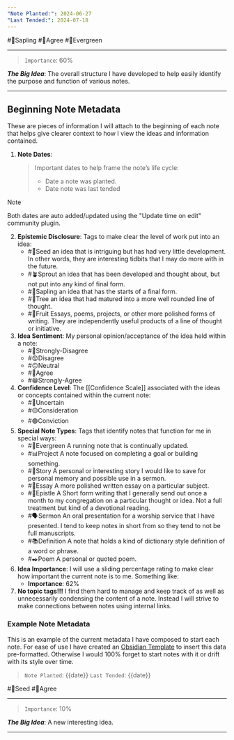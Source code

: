 ```yaml
---
"Note Planted:": 2024-06-27
"Last Tended:": 2024-07-18
---
```

#🌿Sapling #🙂Agree #🌲Evergreen 
****
> `Importance`: 60%
 
***The Big Idea***: The overall structure I have developed to help easily identify the purpose and function of various notes.

****
## Beginning Note Metadata 
These are pieces of information I will attach to the beginning of each note that helps give clearer context to how I view the ideas and information contained. 

1. **Note Dates**:
	>Important dates to help frame the note’s life cycle:
	>- Date a note was planted. 
	>- Date note was last tended 

>[!Note] 
>Both dates are auto added/updated using the "Update time on edit" community plugin.
2. **Epistemic Disclosure**:
	Tags to make clear the level of work put into an idea:
	- #🌱Seed an idea that is intriguing but has had very little development. In other words, they are interesting tidbits that I may do more with in the future. 
	- #🪴Sprout an idea that has been developed and thought about, but not put into any kind of final form.
	- #🌿Sapling an idea that has the starts of a final form.
	- #🌳Tree an idea that had matured into a more well rounded line of thought.
	- #🍋Fruit Essays, poems, projects, or other more polished forms of writing. They are independently useful products of a line of thought or initiative. 
3. **Idea Sentiment**: 
	My personal opinion/acceptance of the idea held within a note:
	- #🤢Strongly-Disagree
	- #😟Disagree 
	- #😐Neutral 
	- #🙂Agree
	- #😁Strongly-Agree
4. **Confidence Level**:
	The [[Confidence Scale]] associated with the ideas or concepts contained within the current note:
	- #🔴Uncertain 
	- #🟡Consideration 
	- #🟢Conviction 
5. **Special Note Types**:
	Tags that identify notes that function for me in special ways:
	- #🌲Evergreen A running note that is continually updated. 
	- #📊Project A note focused on completing a goal or building something. 
	- #📖Story A personal or interesting story I would like to save for personal memory and possible use in a sermon.
	- #📝Essay A more polished written essay on a particular subject. 
	- #📃Epistle A Short form writing that I generally send out once a month to my congregation on a particular thought or idea. Not a full treatment but kind of a devotional reading. 
	- #🗣Sermon An oral presentation for a worship service that I have presented. I tend to keep notes in short from so they tend to not be full manuscripts. 
	- #📚Definition A note that holds a kind of dictionary style definition of a word or phrase.
	- #✒️Poem A personal or quoted poem.
6. **Idea Importance**:
	I will use a sliding percentage rating to make clear how important the current note is to me. Something like:
	- **Importance**: 62%
7. **No topic tags!!!** I find them hard to manage and keep track of as well as unnecessarily condensing the content of a note. Instead I will strive to make connections between notes using internal links. 
### Example Note Metadata 
This is an example of the current metadata I have composed to start each note. For ease of use I have created an [Obsidian Template](https://help.obsidian.md/Plugins/Templates) to insert this data pre-formatted. Otherwise I would 100% forget to start notes with it or drift with its style over time.

> `Note Planted`: {{date}}
> `Last Tended`: {{date}}

#🌱Seed  #🙂Agree
****
 >`Importance`: 10%
 
***The Big Idea***: 
A new interesting idea.

* * *
